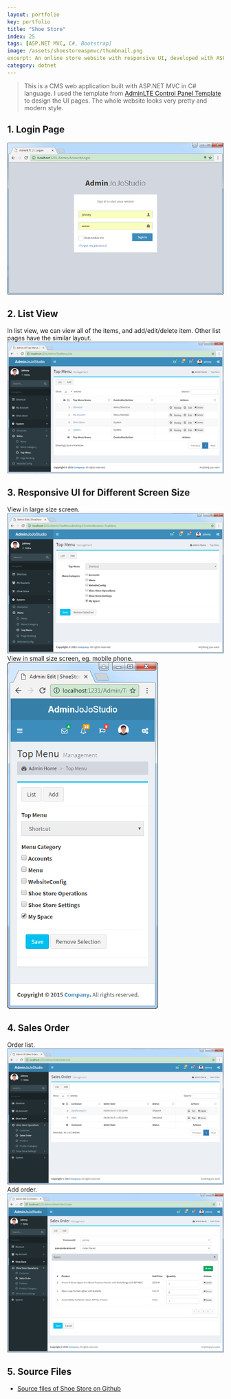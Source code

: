 ```yaml
---
layout: portfolio
key: portfolio
title: "Shoe Store"
index: 25
tags: [ASP.NET MVC, C#, Bootstrap]
image: /assets/shoestoreaspmvc/thumbnail.png
excerpt: An online store website with responsive UI, developed with ASP.NET MVC.
category: dotnet
---
```


> This is a CMS web application built with ASP.NET MVC in C# language. I used the template from [AdminLTE Control Panel Template](https://almsaeedstudio.com/) to design the UI pages. The whole website looks very pretty and modern style.  

## 1. Login Page  
![image](/assets/shoestoreaspmvc/login.png)
## 2. List View
In list view, we can view all of the items, and add/edit/delete item. Other list pages have the similar layout.
![image](/assets/shoestoreaspmvc/listview.png)
## 3. Responsive UI for Different Screen Size
View in large size screen.
![image](/assets/shoestoreaspmvc/responsive.png)
View in small size screen, eg. mobile phone.  
![image](/assets/shoestoreaspmvc/responsive2.png)
## 4. Sales Order
Order list.
![image](/assets/shoestoreaspmvc/orderlist.png)  
Add order.
![image](/assets/shoestoreaspmvc/addorder.png)  

## 5. Source Files
* [Source files of Shoe Store on Github](https://github.com/jojozhuang/Portfolio/tree/master/ShoeStoreMVC/Src)
